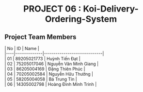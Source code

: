 <div align="center" text>
 <h1><b></b>PROJECT 06 : Koi-Delivery-Ordering-System</b></h1>
 </div>  

<h2>Project Team Members</h2>
| No | ID           | Name                         |<br/>
|----|--------------|------------------------------|<br/>
| 01 | 89205021773  | Huỳnh Tiến Đạt               |<br/>
| 02 | 75205017046  | Nguyễn Văn Minh Giang        |<br/>
| 03 | 86205004169  | Đặng Thiên Phúc              |<br/>
| 04 | 70205002584  | Nguyễn Hữu Thưởng            |<br/>
| 05 | 58205004058  | Bá Trung Tín                 |<br/>
| 06 | 14305002798  | Hoàng Đinh Minh Trinh        |<br/>
